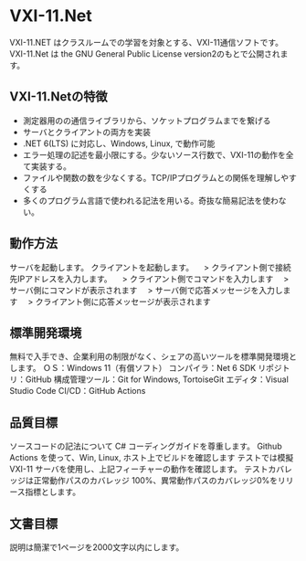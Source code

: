 # VXI-11.Net
VXI-11.NET はクラスルームでの学習を対象とする、VXI-11通信ソフトです。VXI-11.Net は the GNU General Public License version2のもとで公開されます。

## VXI-11.Netの特徴
- 測定器用のの通信ライブラリから、ソケットプログラムまでを繋げる
- サーバとクライアントの両方を実装
- .NET 6(LTS) に対応し、Windows, Linux, で動作可能
- エラー処理の記述を最小限にする。少ないソース行数で、VXI-11の動作を全て実装する。
- ファイルや関数の数を少なくする。TCP/IPプログラムとの関係を理解しやすくする
- 多くのプログラム言語で使われる記法を用いる。奇抜な簡易記法を使わない。

## 動作方法
サーバを起動します。
クライアントを起動します。
　> クライアント側で接続先IPアドレスを入力します。
　> クライアント側でコマンドを入力します
　> サーバ側にコマンドが表示されます
　> サーバ側で応答メッセージを入力します
　> クライアント側に応答メッセージが表示されます

## 標準開発環境
無料で入手でき、企業利用の制限がなく、シェアの高いツールを標準開発環境とします。
ＯＳ：Windows 11（有償ソフト）
コンパイラ：Net 6 SDK
リポジトリ：GitHub
構成管理ツール：Git for Windows, TortoiseGit
エディタ：Visual Studio Code
CI/CD：GitHub Actions

## 品質目標
ソースコードの記法について C# コーディングガイドを尊重します。
Github Actions を使って、Win, Linux, ホスト上でビルドを確認します
テストでは模擬　VXI-11 サーバを使用し、上記フィーチャーの動作を確認します。
テストカバレッジは正常動作パスのカバレッジ 100%、異常動作パスのカバレッジ0%をリリース指標とします。

## 文書目標
説明は簡潔で1ページを2000文字以内にします。
